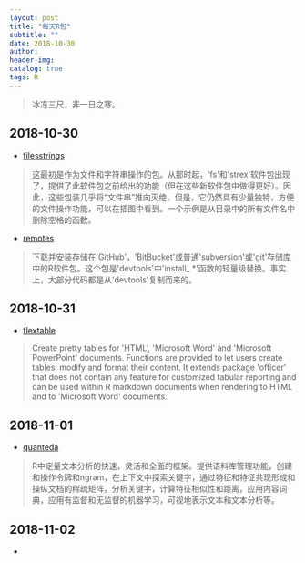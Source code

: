 ```yaml
---
layout: post
title: "每天R包"
subtitle: ""
date: 2018-10-30
author: 
header-img:
catalog: true
tags: R
---
```


> 冰冻三尺，非一日之寒。

## 2018-10-30

- [filesstrings](https://mirrors.ustc.edu.cn/CRAN/web/packages/filesstrings/index.html)
> 这最初是作为文件和字符串操作的包。从那时起，'fs'和'strex'软件包出现了，提供了此软件包之前给出的功能（但在这些新软件包中做得更好）。因此，这些包装几乎将“文件串”推向灭绝。但是，它仍然具有少量独特，方便的文件操作功能，可以在插图中看到。一个示例是从目录中的所有文件名中删除空格的函数。

- [remotes](https://mirrors.ustc.edu.cn/CRAN/web/packages/remotes/index.html)
> 下载并安装存储在'GitHub'，'BitBucket'或普通'subversion'或'git'存储库中的R软件包。这个包是'devtools'中'install_ *'函数的轻量级替换。事实上，大部分代码都是从'devtools'复制而来的。


## 2018-10-31

- [flextable](https://mirrors.ustc.edu.cn/CRAN/web/packages/flextable/index.html)

> Create pretty tables for 'HTML', 'Microsoft Word' and 'Microsoft PowerPoint' documents. Functions are provided to let users create tables, modify and format their content. It extends package 'officer' that does not contain any feature for customized tabular reporting and can be used within R markdown documents when rendering to HTML and to 'Microsoft Word' documents.


## 2018-11-01

- [quanteda](https://mirrors.ustc.edu.cn/CRAN/web/packages/quanteda/index.html)
> R中定量文本分析的快速，灵活和全面的框架。提供语料库管理功能，创建和操作令牌和ngram，在上下文中探索关键字，通过特征和特征共现形成和操纵文档的稀疏矩阵，分析关键字，计算特征相似性和距离，应用内容词典，应用有监督和无监督的机器学习，可视地表示文本和文本分析等。

## 2018-11-02



 - 
 
 
